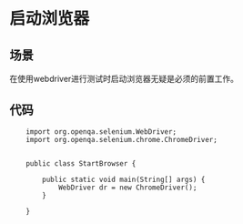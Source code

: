 启动浏览器
==========

场景
----
在使用webdriver进行测试时启动浏览器无疑是必须的前置工作。

代码
----
```
	import org.openqa.selenium.WebDriver;
	import org.openqa.selenium.chrome.ChromeDriver;


	public class StartBrowser {

		public static void main(String[] args) {
			WebDriver dr = new ChromeDriver();
		}

	}
```


